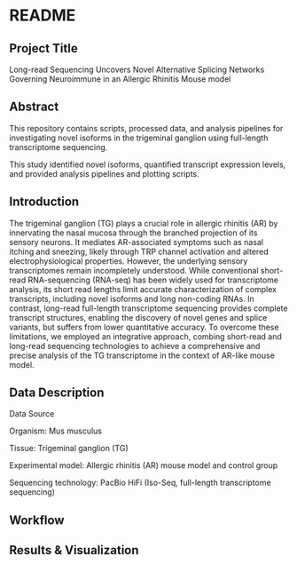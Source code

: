 # README

## Project Title
Long-read Sequencing Uncovers Novel Alternative Splicing Networks Governing Neuroimmune in an Allergic Rhinitis Mouse model

## Abstract
This repository contains scripts, processed data, and analysis pipelines for investigating novel isoforms in the trigeminal ganglion using full-length transcriptome sequencing.

This study identified novel isoforms, quantified transcript expression levels, and provided analysis pipelines and plotting scripts.

## Introduction
The trigeminal ganglion (TG) plays a crucial role in allergic rhinitis (AR) by innervating the nasal mucosa through the branched projection of its sensory neurons.  It mediates AR-associated symptoms such as nasal itching and sneezing, likely through TRP channel activation and altered electrophysiological properties. However, the underlying sensory transcriptomes remain incompletely understood. While conventional short-read RNA-sequencing (RNA-seq) has been widely used for transcriptome analysis, its short read lengths limit accurate characterization of complex transcripts, including novel isoforms and long non-coding RNAs. In contrast, long-read full-length transcriptome sequencing provides complete transcript structures, enabling the discovery of novel genes and splice variants, but suffers from lower quantitative accuracy. To overcome these limitations, we employed an integrative approach, combing short-read and long-read sequencing technologies to achieve a comprehensive and precise analysis of the TG transcriptome in the context of AR-like mouse model.

## Data Description
Data Source

Organism: Mus musculus

Tissue: Trigeminal ganglion (TG)

Experimental model: Allergic rhinitis (AR) mouse model and control group

Sequencing technology: PacBio HiFi (Iso-Seq, full-length transcriptome sequencing)

## Workflow
## Results & Visualization
